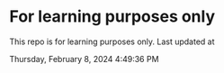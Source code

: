 # For learning purposes only
This repo is for learning purposes only.
Last updated at

Thursday, February 8, 2024 4:49:36 PM

